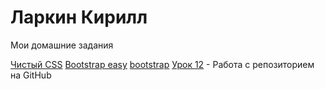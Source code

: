 

# Ларкин Кирилл
Мои домашние задания

[Чистый CSS](https://KiryaLar.github.io/lesson_12/ ) 
[Bootstrap easy](https://KiryaLar.github.io/lesson_12/) 
[bootstrap](https://KiryaLar.github.io/lesson_12/) 
[Урок 12](https://KiryaLar.github.io/lesson_12/ "Моя ДЗ") - Работа с репозиторием на GitHub

